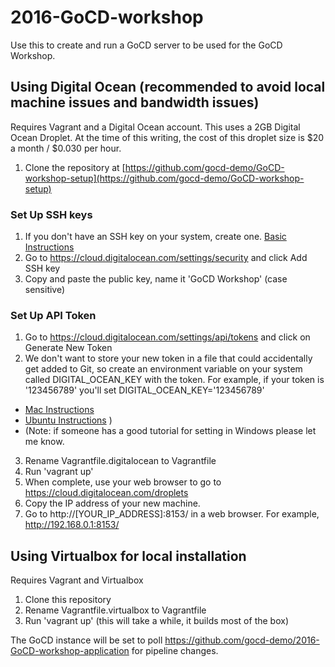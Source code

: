 # 2016-GoCD-workshop

Use this to create and run a GoCD server to be used for the GoCD Workshop.

## Using Digital Ocean (recommended to avoid local machine issues and bandwidth issues)

Requires Vagrant and a Digital Ocean account. This uses a 2GB Digital Ocean Droplet. At the time of this writing, the cost of this droplet size is $20 a month / $0.030 per hour.

1. Clone the repository at [https://github.com/gocd-demo/GoCD-workshop-setup](https://github.com/gocd-demo/GoCD-workshop-setup)

### Set Up SSH keys

1. If you don't have an SSH key on your system, create one. [Basic Instructions](basic.md)
2. Go to https://cloud.digitalocean.com/settings/security and click Add SSH key
3. Copy and paste the public key, name it 'GoCD Workshop' (case sensitive)

### Set Up API Token

1. Go to https://cloud.digitalocean.com/settings/api/tokens and click on Generate New Token
2. We don't want to store your new token in a file that could accidentally get added to Git, so create an environment variable on your system called DIGITAL_OCEAN_KEY with the token. For example, if your token is '123456789' you'll set DIGITAL_OCEAN_KEY='123456789'
  * [Mac Instructions](http://osxdaily.com/2015/07/28/set-enviornment-variables-mac-os-x/)
  * [Ubuntu Instructions](https://help.ubuntu.com/community/EnvironmentVariables) )
  * (Note: if someone has a good tutorial for setting in Windows please let me know.
3. Rename Vagrantfile.digitalocean to Vagrantfile
4. Run 'vagrant up'
5. When complete, use your web browser to go to https://cloud.digitalocean.com/droplets
6. Copy the IP address of your new machine.
7. Go to http://[YOUR_IP_ADDRESS]:8153/ in a web browser. For example, http://192.168.0.1:8153/

## Using Virtualbox for local installation

Requires Vagrant and Virtualbox

1. Clone this repository
2. Rename Vagrantfile.virtualbox to Vagrantfile
3. Run 'vagrant up' (this will take a while, it builds most of the box)

The GoCD instance will be set to poll https://github.com/gocd-demo/2016-GoCD-workshop-application for pipeline changes.
